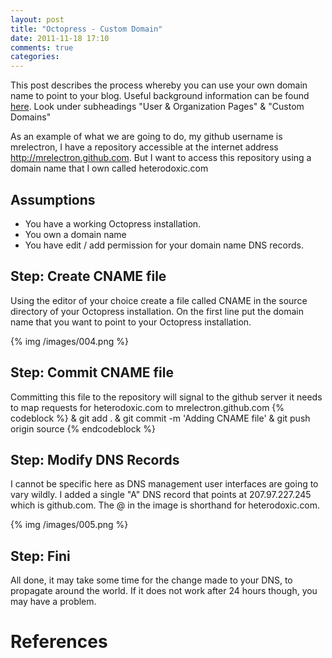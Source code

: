 ```yaml
---
layout: post
title: "Octopress - Custom Domain"
date: 2011-11-18 17:10
comments: true
categories:
---
```


This post describes the process whereby you can use your own domain name to point to your blog. Useful background information can be found [here][001]. Look under subheadings "User & Organization Pages" & "Custom Domains"

As an example of what we are going to do, my github username is mrelectron, I have a repository accessible at the internet address http://mrelectron.github.com. But I want to access this repository using a domain name that I own called heterodoxic.com

## Assumptions

* You have a working Octopress installation.
* You own a domain name
* You have edit / add permission for your domain name DNS records.

## Step: Create CNAME file
Using the editor of your choice create a file called CNAME in the source directory of your Octopress installation. On the first line put the domain name that you want to point to your Octopress installation.

{% img /images/004.png %}

## Step: Commit CNAME file
Committing this file to the repository will signal to the github server it needs to map requests for heterodoxic.com to mrelectron.github.com
{% codeblock %}
& git add .
& git commit -m 'Adding CNAME file'
& git push origin source
{% endcodeblock %}


## Step: Modify DNS Records
I cannot be specific here as DNS management user interfaces are going to vary wildly. I added a single "A" DNS record that points at 207.97.227.245 which is github.com. The @ in the image is shorthand for heterodoxic.com.

{% img /images/005.png %}

## Step: Fini
All done, it may take some time for the change made to your DNS, to propagate around the world. If it does not work after 24 hours though, you may have a problem.

# References
[001]: http://pages.github.com/

